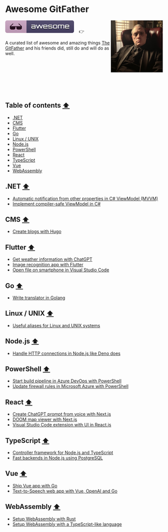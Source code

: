 # Awesome GitFather

<a href="https://www.linkedin.com/in/marcel-kloubert-410013282/"><img align="right" src="./assets/images/gitfather-avatar.jpg" alt="awesome-gitfather" title="awesome-gitfather" width="33%" /></a>

![Awesome](./assets/images/awesome-icon.svg)&nbsp;&nbsp;&nbsp; 👉

A curated list of awesome and amazing things [The GitFather](https://www.linkedin.com/in/marcel-kloubert-410013282/) and his friends did, still do and will do as well.

<br /><br /><br /><br /><br /><br />

## Table of contents [⬆](#awesome-gitfather)

- [.NET](#net-)
- [CMS](#cms-)
- [Flutter](#flutter-)
- [Go](#go-)
- [Linux / UNIX](#linux--unix-)
- [Node.js](#nodejs-)
- [PowerShell](#powershell-)
- [React](#react-)
- [TypeScript](#typescript-)
- [Vue](#vue-)
- [WebAssembly](#webassembly-)

## .NET [⬆](#table-of-contents-)

- [Automatic notification from other properties in C# ViewModel (MVVM)](https://blog.kloubert.dev/posts/automatic-notification-from-other-properties-in-csharp-viewmodel/)
- [Implement compiler-safe ViewModel in C#](https://blog.kloubert.dev/posts/implement-compiler-safe-viewmodel-in-csharp/)

## CMS [⬆](#table-of-contents-)

- [Create blogs with Hugo](https://blog.kloubert.dev/posts/create-blogs-with-hugo/)

## Flutter [⬆](#table-of-contents-)

- [Get weather information with ChatGPT](https://blog.kloubert.dev/posts/get-weather-info-with-chatgpt/)
- [Image recognition app with Flutter](https://blog.kloubert.dev/posts/image-recognition-app-with-flutter/)
- [Open file on smartphone in Visual Studio Code](https://blog.kloubert.dev/posts/open-file-in-vscode-from-smartphone/)

## Go [⬆](#table-of-contents-)

- [Write translator in Golang](https://blog.kloubert.dev/posts/write-translator-in-golang/)

## Linux / UNIX [⬆](#table-of-contents-)

- [Useful aliases for Linux and UNIX systems](https://blog.kloubert.dev/posts/useful-aliases-for-linux-and-unix/)

## Node.js [⬆](#table-of-contents-)

- [Handle HTTP connections in Node.js like Deno does](https://blog.kloubert.dev/posts/handle-http-connections-in-node-like-deno/)

## PowerShell [⬆](#table-of-contents-)

- [Start build pipeline in Azure DevOps with PowerShell](https://blog.kloubert.dev/posts/start-build-with-powershell-in-azure-devops/)
- [Update firewall rules in Microsoft Azure with PowerShell](https://blog.kloubert.dev/posts/update-firewall-rules-in-azure-with-powershell/)

## React [⬆](#table-of-contents-)

- [Create ChatGPT prompt from voice with Next.js](https://blog.kloubert.dev/posts/create-chatgpt-prompt-from-voice/)
- [DOOM map viewer with Next.js](https://blog.kloubert.dev/posts/doom-map-viewer-with-nextjs/)
- [Visual Studio Code extension with UI in React.js](https://blog.kloubert.dev/posts/vscode-extension-with-ui-in-react/)

## TypeScript [⬆](#table-of-contents-)

- [Controller framework for Node.js and TypeScript](https://blog.kloubert.dev/posts/controller-framework-for-nodejs-and-typescript/)
- [Fast backends in Node.js using PostgreSQL](https://blog.kloubert.dev/posts/fast-backends-in-nodejs-using-postgresql/)

## Vue [⬆](#table-of-contents-)

- [Ship Vue app with Go](https://blog.kloubert.dev/posts/ship-vue-app-with-go-cli-tool/)
- [Text-to-Speech web app with Vue, OpenAI and Go](https://blog.kloubert.dev/posts/text-to-speech-app-with-vue-and-golang/)

## WebAssembly [⬆](#table-of-contents-)

- [Setup WebAssembly with Rust](https://blog.kloubert.dev/posts/setup-webassembly-with-rust/)
- [Setup WebAssembly with a TypeScript-like language](https://blog.kloubert.dev/posts/setup-webassembly-with-typescript-like-language/)
